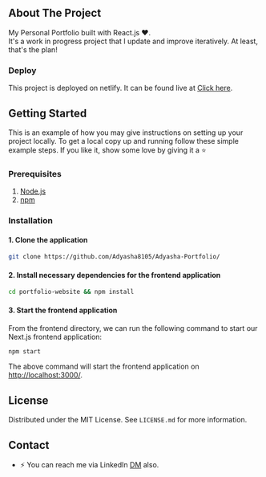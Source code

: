 ## About The Project

My Personal Portfolio built with React.js ❤️.<br>
It's a work in progress project that I update and improve iteratively. At least, that's the plan!

### Deploy

This project is deployed on netlify. It can be found live at [Click here](https://smriti-naik-portfolio.netlify.app/).

## Getting Started

This is an example of how you may give instructions on setting up your project locally. To get a local copy up and running follow these simple example steps. If you like it, show some love by giving it a :star:

### Prerequisites

1. [Node.js](https://nodejs.org/)
2. [npm](https://www.npmjs.com/)

### Installation

#### 1. **Clone the application**

```sh
git clone https://github.com/Adyasha8105/Adyasha-Portfolio/
```

#### 2. **Install necessary dependencies for the frontend application**

```sh
cd portfolio-website && npm install
```

#### 3. **Start the frontend application**

From the frontend directory, we can run the following command to start our Next.js frontend application:

```sh
npm start
```

The above command will start the frontend application on [http://localhost:3000/](http://localhost:3000).

## License

Distributed under the MIT License. See `LICENSE.md` for more information.


## Contact
- ⚡ You can reach me via LinkedIn [DM](https://www.linkedin.com/in/smriti-naik-a0067a1a5/) also.
